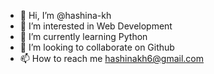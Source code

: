 - 👋 Hi, I’m @hashina-kh
- 👀 I’m interested in Web Development
- 🌱 I’m currently learning Python
- 💞️ I’m looking to collaborate on Github
- 📫 How to reach me hashinakh6@gmail.com
